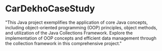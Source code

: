 # CarDekhoCaseStudy
"This Java project exemplifies the application of core Java concepts, including object-oriented programming (OOP) principles, object methods, and utilization of the Java Collections Framework. Explore the implementation of OOP concepts and efficient data management through the collection framework in this comprehensive project."
